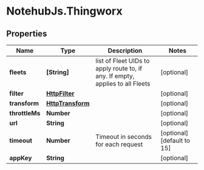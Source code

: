 # NotehubJs.Thingworx

## Properties

Name | Type | Description | Notes
------------ | ------------- | ------------- | -------------
**fleets** | **[String]** | list of Fleet UIDs to apply route to, if any.  If empty, applies to all Fleets | [optional] 
**filter** | [**HttpFilter**](HttpFilter.md) |  | [optional] 
**transform** | [**HttpTransform**](HttpTransform.md) |  | [optional] 
**throttleMs** | **Number** |  | [optional] 
**url** | **String** |  | [optional] 
**timeout** | **Number** | Timeout in seconds for each request | [optional] [default to 15]
**appKey** | **String** |  | [optional] 


